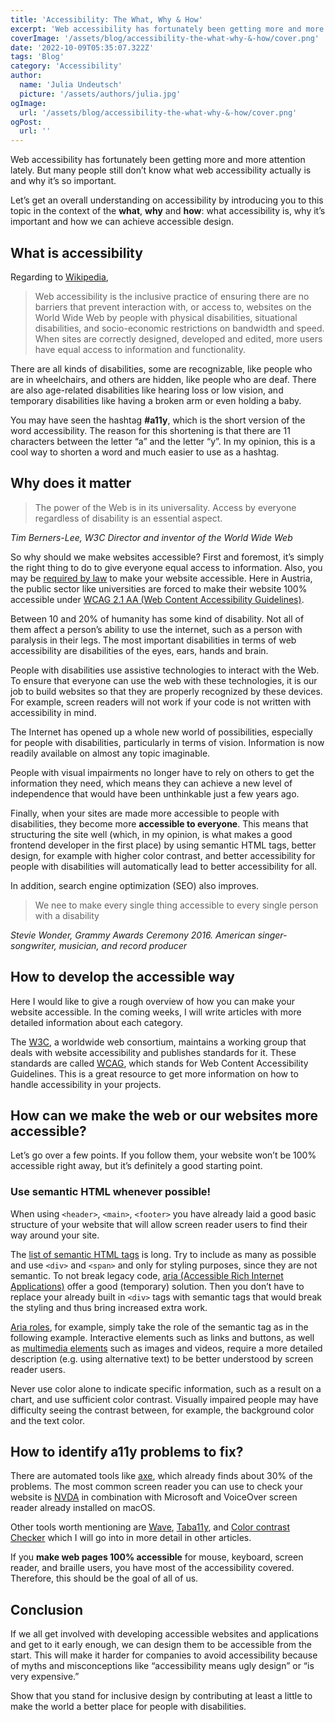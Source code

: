 ```yaml
---
title: 'Accessibility: The What, Why & How'
excerpt: 'Web accessibility has fortunately been getting more and more attention lately. But many people still don’t know what web accessibility actually is and why it’s so important. Let’s get an overall understanding on accessibility by introducing you to this topic ...'
coverImage: '/assets/blog/accessibility-the-what-why-&-how/cover.png'
date: '2022-10-09T05:35:07.322Z'
tags: 'Blog'
category: 'Accessibility'
author:
  name: 'Julia Undeutsch'
  picture: '/assets/authors/julia.jpg'
ogImage:
  url: '/assets/blog/accessibility-the-what-why-&-how/cover.png'
ogPost:
  url: ''
---
```


Web accessibility has fortunately been getting more and more attention lately. But many people still don’t know what web accessibility actually is and why it’s so important.

Let’s get an overall understanding on accessibility by introducing you to this topic in the context of the **what**, **why** and **how**: what accessibility is, why it’s important and how we can achieve accessible design.

## What is accessibility

Regarding to [Wikipedia](https://en.wikipedia.org/wiki/Accessibility "Wikipedia Definition Accessibility"),

>Web accessibility is the inclusive practice of ensuring there are no barriers that prevent interaction with, or access to, websites on the World Wide Web by people with physical disabilities, situational disabilities, and socio-economic restrictions on bandwidth and speed. When sites are correctly designed, developed and edited, more users have equal access to information and functionality.

There are all kinds of disabilities, some are recognizable, like people who are in wheelchairs, and others are hidden, like people who are deaf. There are also age-related disabilities like hearing loss or low vision, and temporary disabilities like having a broken arm or even holding a baby.

You may have seen the hashtag **#a11y**, which is the short version of the word accessibility. The reason for this shortening is that there are 11 characters between the letter “a” and the letter “y”. In my opinion, this is a cool way to shorten a word and much easier to use as a hashtag.

## Why does it matter

>The power of the Web is in its universality. Access by everyone regardless of disability is an essential aspect.

_Tim Berners-Lee, W3C Director and inventor of the World Wide Web_

So why should we make websites accessible? First and foremost, it’s simply the right thing to do to give everyone equal access to information. Also, you may be [required by law](https://www.w3.org/WAI/policies/ "Web Accessibility Laws & Policies") to make your website accessible. Here in Austria, the public sector like universities are forced to make their website 100% accessible under [WCAG 2.1 AA (Web Content Accessibility Guidelines)](https://www.w3.org/WAI/standards-guidelines/wcag/).

Between 10 and 20% of humanity has some kind of disability. Not all of them affect a person’s ability to use the internet, such as a person with paralysis in their legs. The most important disabilities in terms of web accessibility are disabilities of the eyes, ears, hands and brain.

People with disabilities use assistive technologies to interact with the Web. To ensure that everyone can use the web with these technologies, it is our job to build websites so that they are properly recognized by these devices. For example, screen readers will not work if your code is not written with accessibility in mind.

The Internet has opened up a whole new world of possibilities, especially for people with disabilities, particularly in terms of vision. Information is now readily available on almost any topic imaginable.

People with visual impairments no longer have to rely on others to get the information they need, which means they can achieve a new level of independence that would have been unthinkable just a few years ago.

Finally, when your sites are made more accessible to people with disabilities, they become more **accessible to everyone**. This means that structuring the site well (which, in my opinion, is what makes a good frontend developer in the first place) by using semantic HTML tags, better design, for example with higher color contrast, and better accessibility for people with disabilities will automatically lead to better accessibility for all.

In addition, search engine optimization (SEO) also improves.

>We nee to make every single thing accessible to every single person with a disability

_Stevie Wonder, Grammy Awards Ceremony 2016. American singer-songwriter, musician, and record producer_

## How to develop the accessible way

Here I would like to give a rough overview of how you can make your website accessible. In the coming weeks, I will write articles with more detailed information about each category.

The [W3C](https://www.w3.org/WAI/), a worldwide web consortium, maintains a working group that deals with website accessibility and publishes standards for it. These standards are called [WCAG](https://www.w3.org/WAI/standards-guidelines/wcag/), which stands for Web Content Accessibility Guidelines. This is a great resource to get more information on how to handle accessibility in your projects.

## How can we make the web or our websites more accessible?

Let’s go over a few points. If you follow them, your website won’t be 100% accessible right away, but it’s definitely a good starting point.

### Use semantic HTML whenever possible!

When using `<header>`, `<main>`, `<footer>` you have already laid a good basic structure of your website that will allow screen reader users to find their way around your site.

The [list of semantic HTML tags](https://developer.mozilla.org/en-US/docs/Glossary/Semantics) is long. Try to include as many as possible and use `<div>` and `<span>` and only for styling purposes, since they are not semantic.
To not break legacy code, [aria (Accessible Rich Internet Applications)](https://developer.mozilla.org/en-US/docs/Web/Accessibility/ARIA) offer a good (temporary) solution. Then you don’t have to replace your already built in `<div>` tags with semantic tags that would break the styling and thus bring increased extra work.

[Aria roles](https://developer.mozilla.org/en-US/docs/Web/Accessibility/ARIA/Roles), for example, simply take the role of the semantic tag as in the following example. Interactive elements such as links and buttons, as well as [multimedia elements](https://developer.mozilla.org/en-US/docs/Web/Media/Formats) such as images and videos, require a more detailed description (e.g. using alternative text) to be better understood by screen reader users.

Never use color alone to indicate specific information, such as a result on a chart, and use sufficient color contrast. Visually impaired people may have difficulty seeing the contrast between, for example, the background color and the text color.

## How to identify a11y problems to fix?

There are automated tools like [axe](https://www.deque.com/axe/), which already finds about 30% of the problems. The most common screen reader you can use to check your website is [NVDA](https://www.nvaccess.org/download/) in combination with Microsoft and VoiceOver screen reader already installed on macOS.

Other tools worth mentioning are [Wave](https://wave.webaim.org/), [Taba11y](https://chrome.google.com/webstore/detail/taba11y/aocppmckdocdjkphmofnklcjhdidgmga), and [Color contrast Checker](https://webaim.org/resources/contrastchecker/) which I will go into in more detail in other articles.

If you **make web pages 100% accessible** for mouse, keyboard, screen reader, and braille users, you have most of the accessibility covered. Therefore, this should be the goal of all of us.

## Conclusion

If we all get involved with developing accessible websites and applications and get to it early enough, we can design them to be accessible from the start. This will make it harder for companies to avoid accessibility because of myths and misconceptions like “accessibility means ugly design” or “is very expensive.”

Show that you stand for inclusive design by contributing at least a little to make the world a better place for people with disabilities.
